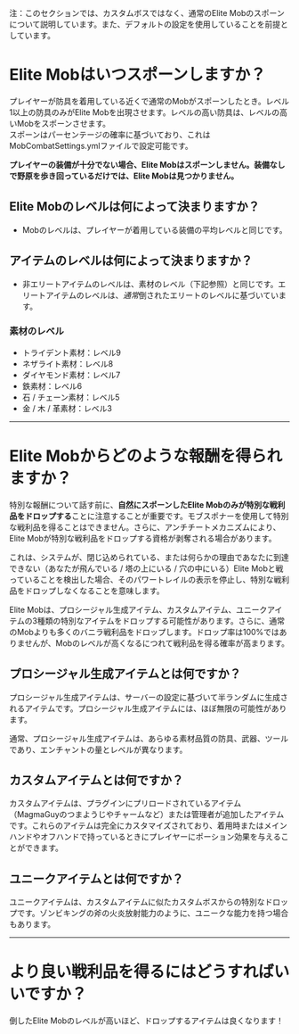 注：このセクションでは、カスタムボスではなく、通常のElite Mobのスポーンについて説明しています。また、デフォルトの設定を使用していることを前提としています。

# Elite Mobはいつスポーンしますか？

プレイヤーが防具を着用している近くで通常のMobがスポーンしたとき。レベル1以上の防具のみがElite Mobを出現させます。レベルの高い防具は、レベルの高いMobをスポーンさせます。
<br>スポーンはパーセンテージの確率に基づいており、これはMobCombatSettings.ymlファイルで設定可能です。

**プレイヤーの装備が十分でない場合、Elite Mobはスポーンしません。装備なしで野原を歩き回っているだけでは、Elite Mobは見つかりません。**

## Elite Mobのレベルは何によって決まりますか？

* Mobのレベルは、プレイヤーが着用している装備の平均レベルと同じです。

## アイテムのレベルは何によって決まりますか？

* 非エリートアイテムのレベルは、素材のレベル（下記参照）と同じです。エリートアイテムのレベルは、*通常*倒されたエリートのレベルに基づいています。

### 素材のレベル
* トライデント素材：レベル9
* ネザライト素材：レベル8
* ダイヤモンド素材：レベル7
* 鉄素材：レベル6
* 石 / チェーン素材：レベル5
* 金 / 木 / 革素材：レベル3

***

# Elite Mobからどのような報酬を得られますか？
特別な報酬について話す前に、**自然にスポーンしたElite Mobのみが特別な戦利品をドロップする**ことに注意することが重要です。モブスポナーを使用して特別な戦利品を得ることはできません。さらに、アンチチートメカニズムにより、Elite Mobが特別な戦利品をドロップする資格が剥奪される場合があります。

これは、システムが、閉じ込められている、または何らかの理由であなたに到達できない（あなたが飛んでいる / 塔の上にいる / 穴の中にいる）Elite Mobと戦っていることを検出した場合、そのパワートレイルの表示を停止し、特別な戦利品をドロップしなくなることを意味します。

Elite Mobは、プロシージャル生成アイテム、カスタムアイテム、ユニークアイテムの3種類の特別なアイテムをドロップする可能性があります。さらに、通常のMobよりも多くのバニラ戦利品をドロップします。ドロップ率は100%ではありませんが、Mobのレベルが高くなるにつれて戦利品を得る確率が高まります。

## プロシージャル生成アイテムとは何ですか？
プロシージャル生成アイテムは、サーバーの設定に基づいて半ランダムに生成されるアイテムです。プロシージャル生成アイテムには、ほぼ無限の可能性があります。

通常、プロシージャル生成アイテムは、あらゆる素材品質の防具、武器、ツールであり、エンチャントの量とレベルが異なります。

## カスタムアイテムとは何ですか？
カスタムアイテムは、プラグインにプリロードされているアイテム（MagmaGuyのつまようじやチャームなど）または管理者が追加したアイテムです。これらのアイテムは完全にカスタマイズされており、着用時またはメインハンドやオフハンドで持っているときにプレイヤーにポーション効果を与えることができます。

## ユニークアイテムとは何ですか？
ユニークアイテムは、カスタムアイテムに似たカスタムボスからの特別なドロップです。ゾンビキングの斧の火炎放射能力のように、ユニークな能力を持つ場合もあります。

***

# より良い戦利品を得るにはどうすればいいですか？
倒したElite Mobのレベルが高いほど、ドロップするアイテムは良くなります！